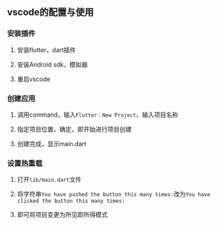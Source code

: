 ## vscode的配置与使用

### 安装插件

1. 安装flutter，dart插件

2. 安装Android sdk，模拟器

3. 重启vscode

### 创建应用

1. 调用command，输入`Flutter：New Project`，输入项目名称

2. 指定项目位置，确定，即开始进行项目创建

3. 创建完成，显示main.dart

### 设置热重载

1. 打开`lib/main.dart`文件

2. 将字符串`You have pushed the button this many times:`改为`You have clicked the button this many times:`

3. 即可将项目变更为所见即所得模式